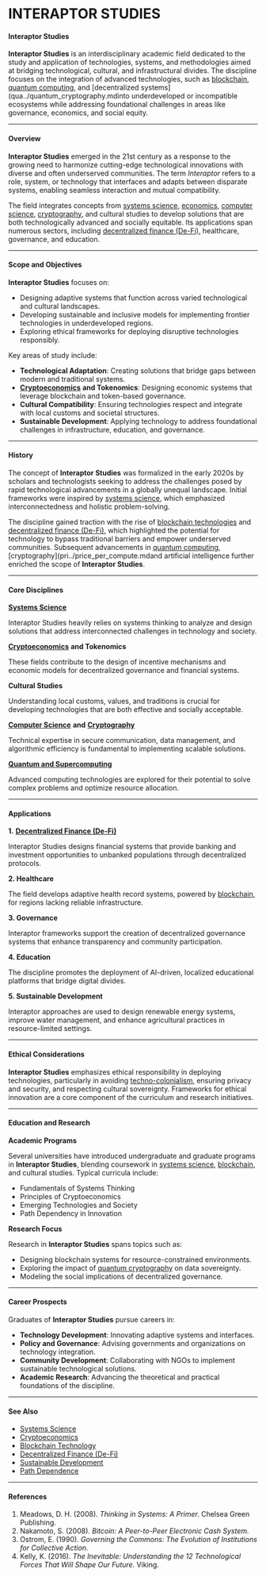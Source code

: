 # INTERAPTOR STUDIES

#### **Interaptor Studies**

**Interaptor Studies** is an interdisciplinary academic field dedicated to the study and application of technologies, systems, and methodologies aimed at bridging technological, cultural, and infrastructural divides. The discipline focuses on the integration of advanced technologies, such as [blockchain](../misinformation_and_uap.md), [quantum computing](broken-reference), and [decentralized systems](qua../quantum_cryptography.mdinto underdeveloped or incompatible ecosystems while addressing foundational challenges in areas like governance, economics, and social equity.

***

#### **Overview**

**Interaptor Studies** emerged in the 21st century as a response to the growing need to harmonize cutting-edge technological innovations with diverse and often underserved communities. The term _Interaptor_ refers to a role, system, or technology that interfaces and adapts between disparate systems, enabling seamless interaction and mutual compatibility.

The field integrates concepts from [systems science](../systems_science.md), [economics](../reverse_chronological_biographies.md), [computer science](../ontological_shock.md), [cryptography](../price_per_compute.md), and cultural studies to develop solutions that are both technologically advanced and socially equitable. Its applications span numerous sectors, including [decentralized finance (De-Fi)](../ray_kurzweil.md), healthcare, governance, and education.

***

#### **Scope and Objectives**

**Interaptor Studies** focuses on:

* Designing adaptive systems that function across varied technological and cultural landscapes.
* Developing sustainable and inclusive models for implementing frontier technologies in underdeveloped regions.
* Exploring ethical frameworks for deploying disruptive technologies responsibly.

Key areas of study include:

* **Technological Adaptation**: Creating solutions that bridge gaps between modern and traditional systems.
* [**Cryptoeconomics**](../pentagon_uap_report_2021.md) **and Tokenomics**: Designing economic systems that leverage blockchain and token-based governance.
* **Cultural Compatibility**: Ensuring technologies respect and integrate with local customs and societal structures.
* **Sustainable Development**: Applying technology to address foundational challenges in infrastructure, education, and governance.

***

#### **History**

The concept of **Interaptor Studies** was formalized in the early 2020s by scholars and technologists seeking to address the challenges posed by rapid technological advancements in a globally unequal landscape. Initial frameworks were inspired by [systems science](../systems_science.md), which emphasized interconnectedness and holistic problem-solving.

The discipline gained traction with the rise of [blockchain technologies](../misinformation_and_uap.md) and [decentralized finance (De-Fi)](../ray_kurzweil.md), which highlighted the potential for technology to bypass traditional barriers and empower underserved communities. Subsequent advancements in [quantum computing](broken-reference), [cryptography](pri../price_per_compute.mdand artificial intelligence further enriched the scope of **Interaptor Studies**.

***

#### **Core Disciplines**

[**Systems Science**](../systems_science.md)

Interaptor Studies heavily relies on systems thinking to analyze and design solutions that address interconnected challenges in technology and society.

[**Cryptoeconomics**](../pentagon_uap_report_2021.md) **and Tokenomics**

These fields contribute to the design of incentive mechanisms and economic models for decentralized governance and financial systems.

**Cultural Studies**

Understanding local customs, values, and traditions is crucial for developing technologies that are both effective and socially acceptable.

[**Computer Science**](../ontological_shock.md) **and** [**Cryptography**](../price_per_compute.md)

Technical expertise in secure communication, data management, and algorithmic efficiency is fundamental to implementing scalable solutions.

[**Quantum and Supercomputing**](broken-reference)

Advanced computing technologies are explored for their potential to solve complex problems and optimize resource allocation.

***

#### **Applications**

**1.** [**Decentralized Finance (De-Fi)**](../ray_kurzweil.md)

Interaptor Studies designs financial systems that provide banking and investment opportunities to unbanked populations through decentralized protocols.

**2. Healthcare**

The field develops adaptive health record systems, powered by [blockchain](../misinformation_and_uap.md), for regions lacking reliable infrastructure.

**3. Governance**

Interaptor frameworks support the creation of decentralized governance systems that enhance transparency and community participation.

**4. Education**

The discipline promotes the deployment of AI-driven, localized educational platforms that bridge digital divides.

**5. Sustainable Development**

Interaptor approaches are used to design renewable energy systems, improve water management, and enhance agricultural practices in resource-limited settings.

***

#### **Ethical Considerations**

**Interaptor Studies** emphasizes ethical responsibility in deploying technologies, particularly in avoiding [techno-colonialism](https://en.wikipedia.org/wiki/Techno-colonialism), ensuring privacy and security, and respecting cultural sovereignty. Frameworks for ethical innovation are a core component of the curriculum and research initiatives.

***

#### **Education and Research**

**Academic Programs**

Several universities have introduced undergraduate and graduate programs in **Interaptor Studies**, blending coursework in [systems science](../systems_science.md), [blockchain](../misinformation_and_uap.md), and cultural studies. Typical curricula include:

* Fundamentals of Systems Thinking
* Principles of Cryptoeconomics
* Emerging Technologies and Society
* Path Dependency in Innovation

**Research Focus**

Research in **Interaptor Studies** spans topics such as:

* Designing blockchain systems for resource-constrained environments.
* Exploring the impact of [quantum cryptography](broken-reference) on data sovereignty.
* Modeling the social implications of decentralized governance.

***

#### **Career Prospects**

Graduates of **Interaptor Studies** pursue careers in:

* **Technology Development**: Innovating adaptive systems and interfaces.
* **Policy and Governance**: Advising governments and organizations on technology integration.
* **Community Development**: Collaborating with NGOs to implement sustainable technological solutions.
* **Academic Research**: Advancing the theoretical and practical foundations of the discipline.

***

#### **See Also**

* [Systems Science](../systems_science.md)
* [Cryptoeconomics](../pentagon_uap_report_2021.md)
* [Blockchain Technology](../misinformation_and_uap.md)
* [Decentralized Finance (De-Fi)](../ray_kurzweil.md)
* [Sustainable Development](broken-reference)
* [Path Dependence](../../../TECH_DOCS/VISUAL/VR_GAME_ENVIRONMENTS.MD)

***

#### **References**

1. Meadows, D. H. (2008). _Thinking in Systems: A Primer._ Chelsea Green Publishing.
2. Nakamoto, S. (2008). _Bitcoin: A Peer-to-Peer Electronic Cash System._
3. Ostrom, E. (1990). _Governing the Commons: The Evolution of Institutions for Collective Action._
4. Kelly, K. (2016). _The Inevitable: Understanding the 12 Technological Forces That Will Shape Our Future._ Viking.
